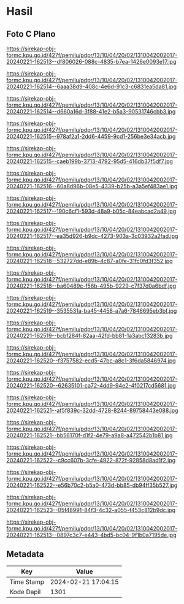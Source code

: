 # Hasil

## Foto C Plano

https://sirekap-obj-formc.kpu.go.id/427f/pemilu/pdpr/13/10/04/20/02/1310042002017-20240221-162513--df806026-088c-4835-b7ea-1426e0093e17.jpg

https://sirekap-obj-formc.kpu.go.id/427f/pemilu/pdpr/13/10/04/20/02/1310042002017-20240221-162514--6aaa38d9-408c-4e6d-91c3-c6831ea5da81.jpg

https://sirekap-obj-formc.kpu.go.id/427f/pemilu/pdpr/13/10/04/20/02/1310042002017-20240221-162514--d660a16d-3f88-41e2-b5a3-90531746cbb3.jpg

https://sirekap-obj-formc.kpu.go.id/427f/pemilu/pdpr/13/10/04/20/02/1310042002017-20240221-162515--978af2a1-2dd6-4459-9cd1-256be3e34acb.jpg

https://sirekap-obj-formc.kpu.go.id/427f/pemilu/pdpr/13/10/04/20/02/1310042002017-20240221-162515--caeb199b-3713-4792-95d5-416db37f5df7.jpg

https://sirekap-obj-formc.kpu.go.id/427f/pemilu/pdpr/13/10/04/20/02/1310042002017-20240221-162516--60a8d96b-08e5-4339-b25b-a3a5ef483ae1.jpg

https://sirekap-obj-formc.kpu.go.id/427f/pemilu/pdpr/13/10/04/20/02/1310042002017-20240221-162517--190c6cf1-593d-48a9-b05c-84eabcad2a49.jpg

https://sirekap-obj-formc.kpu.go.id/427f/pemilu/pdpr/13/10/04/20/02/1310042002017-20240221-162517--ea35d926-b9dc-4273-903a-3c03932a2fad.jpg

https://sirekap-obj-formc.kpu.go.id/427f/pemilu/pdpr/13/10/04/20/02/1310042002017-20240221-162518--532727dd-e89b-4c87-a0fe-31fc0fd3f352.jpg

https://sirekap-obj-formc.kpu.go.id/427f/pemilu/pdpr/13/10/04/20/02/1310042002017-20240221-162518--ba60489c-f56b-495b-9229-c7f37d0a6bdf.jpg

https://sirekap-obj-formc.kpu.go.id/427f/pemilu/pdpr/13/10/04/20/02/1310042002017-20240221-162519--3535531a-ba45-4458-a7a6-7846695eb3bf.jpg

https://sirekap-obj-formc.kpu.go.id/427f/pemilu/pdpr/13/10/04/20/02/1310042002017-20240221-162519--bcbf284f-82aa-42fd-bb81-1a3abc13283b.jpg

https://sirekap-obj-formc.kpu.go.id/427f/pemilu/pdpr/13/10/04/20/02/1310042002017-20240221-162520--f3757582-ecd5-47bc-a8c1-3f6da5846974.jpg

https://sirekap-obj-formc.kpu.go.id/427f/pemilu/pdpr/13/10/04/20/02/1310042002017-20240221-162520--62635101-ca72-4dd9-94e2-4f0217cd5681.jpg

https://sirekap-obj-formc.kpu.go.id/427f/pemilu/pdpr/13/10/04/20/02/1310042002017-20240221-162521--af5f839c-32dd-4728-8244-89758443e088.jpg

https://sirekap-obj-formc.kpu.go.id/427f/pemilu/pdpr/13/10/04/20/02/1310042002017-20240221-162521--bb56170f-d1f2-4e79-a9a8-a472542b1b81.jpg

https://sirekap-obj-formc.kpu.go.id/427f/pemilu/pdpr/13/10/04/20/02/1310042002017-20240221-162522--c9cc607b-3cfe-4922-872f-92858d8ad1f2.jpg

https://sirekap-obj-formc.kpu.go.id/427f/pemilu/pdpr/13/10/04/20/02/1310042002017-20240221-162522--e56b70c2-b5a0-473d-bb85-db94ff35b527.jpg

https://sirekap-obj-formc.kpu.go.id/427f/pemilu/pdpr/13/10/04/20/02/1310042002017-20240221-162523--05f48991-84f3-4c32-a055-f453c812b9dc.jpg

https://sirekap-obj-formc.kpu.go.id/427f/pemilu/pdpr/13/10/04/20/02/1310042002017-20240221-162513--0897c3c7-e443-4bd5-bc04-9f1b0a7195de.jpg


## Metadata

| Key        | Value               |
| ---------- | ------------------- |
| Time Stamp | 2024-02-21 17:04:15 |
| Kode Dapil | 1301                |



